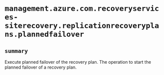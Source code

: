 # `management.azure.com.recoveryservices-siterecovery.replicationrecoveryplans.plannedfailover`

## `summary`
Execute planned failover of the recovery plan. The operation to start the planned failover of a recovery plan.


